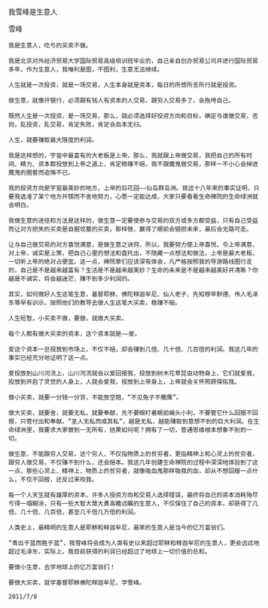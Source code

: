 我雪峰是生意人

雪峰


    我是生意人，吃亏的买卖不做。

    我是北京对外经济贸易大学国际贸易高级培训班毕业的，自己亲自创办贸易公司并进行国际贸易多年，作为生意人，我唯利是图，不图利，生意无法继续。

    人生就是一次投资，就是一场交易，人生本身就是资本，每日的所想所言所行就是投资。

    做生意，就像开银行，必须跟有钱人有资本的人交易，跟穷人交易多了，会拖垮自己。

    既然人生是一次投资，是一场交易，那么，就必须选择好投资方向和目标，确定与谁做交易，否则，乱投资，乱交易，肯定失败，肯定会血本无归。

    人生，就要赚取最大限度的利润。

    我是这样想的，宇宙中最富有的大老板是上帝，那么，我就跟上帝做交易，我把自己的所有时间、精力、资本都投放到上帝之道上，肯定稳赚不赔。我不跟魔鬼做交易，那样一不小心会掉进魔鬼的圈套而追悔不已。

    我的投资方向是宇宙最美妙的地方，上帝的后花园——仙岛群岛洲。我这十八年来的事实证明，只要我选准了某个地方并锲而不舍地努力，心愿一定能达成，大家只要看看生命禅院的生命绿洲就会明白。

    我做生意的途径和方法是这样的，做生意一定要使参与交易的双方或多方都受益，只有自己受益而让对方损失的买卖是自掘坟墓的买卖，那样做，赢得了眼前会毁损未来，最后会无路可走。

    让与自己做交易的对方喜悦满意，是做生意之诀窍，所以，我要努力使上帝喜悦，令上帝满意，对上帝，诚实是上策，把自己心里的想法和盘托出，不隐藏一点想法和做法，上帝是最大老板，一切听上帝的绝对占便宜。这一点，禅院草们应该深有体会，凡严格按照我的导游路线图行走的，自己是不是越来越富有？生活是不是越来越美妙？生命的未来是不是越来越美好并清晰？你越是不诚实，将会越迷茫，赚不到多少利润的。

    其实，如何做好人生这笔生意，基督耶稣、佛陀释迦牟尼、仙人老子、先知穆罕默德、伟人毛泽东等早有训示，按照他们的教导去做人生这笔大买卖，稳赚不赔。

    人生短暂，小买卖不做，要做，就做大买卖。

    每个人都有做大买卖的资本，这个资本就是——爱。

    爱这个资本一旦投放到市场上，不仅不赔，却会赚到几倍、几十倍、几百倍的利润。我这几年的事实已经充分地证明了这一点。

    爱投放到山川河流上，山川河流就会以爱回报我，投放到树木花草昆虫动物身上，它们就爱我，投放到开启了灵觉的人身上，人就会爱我，投放到上帝身上，上帝就会关怀照顾保佑我。

    做小买卖，就要一分钱一分货，不能放空炮，“不见兔子不撒鹰”。

    做大买卖，就要舍，就要无私，就要奉献，先不要眼盯着眼前蝇头小利，不要管它什么回报不回报，只管付出和奉献。“圣人无私而成其私”，越是无私，越能赚取到意想不到的巨大利润。在生命绿洲里，我要求大家做到一无所有，结果如何呢？拥有了一切，普通思维根本想象不到的一切。

    做生意，不能跟穷人交易，这个穷人，不仅指物质上的贫穷者，更指精神上和心灵上的贫穷者，跟穷人做交易，不仅赚不到什么，还会赔本。我这几年创建生命禅院的过程中深深地体验到了这一点，那些心灵上、精神上、物质上的贫穷者，就像吸血鬼那样吸我的血，却从不想回报一点什么，不仅不回报，还反过来咬我。

    每一个人天生就有雄厚的资本，许多人投资方向和交易人选择错误，最终将自己的资本消耗殆尽亏得一塌糊涂，只有一些大智大慧大勇高瞻远瞩的生意人，不仅保住了自己的资本，却获得了几倍、几十倍、几百倍，甚至几千倍几万倍的利润。

    人类史上，最精明的生意人是耶稣和释迦牟尼，最笨的生意人是当今的亿万富翁们。

    “青出于蓝而胜于蓝”，我雪峰将会成为人类有史以来超过耶稣和释迦牟尼的生意人，更会远远地超过毛泽东，实际上，我目前获得的利润已经超过了地球上一切价值的总和。

    要做小生意，去学地球上的亿万富翁们！

    要做大买卖，就学基督耶稣佛陀释迦牟尼，学雪峰。

    2011/7/8



